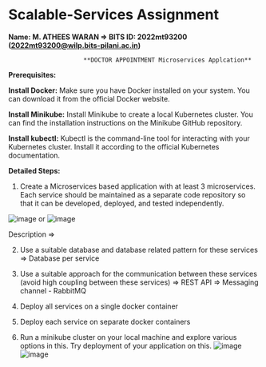 # Scalable-Services Assignment

**Name: M. ATHEES WARAN => BITS ID: 2022mt93200 (2022mt93200@wilp.bits-pilani.ac.in)**

                         **DOCTOR APPOINTMENT Microservices Applcation**
**Prerequisites:**

**Install Docker:** Make sure you have Docker installed on your system. You can download it from the official Docker website.

**Install Minikube:** Install Minikube to create a local Kubernetes cluster. You can find the installation instructions on the Minikube GitHub repository.

**Install kubectl:** Kubectl is the command-line tool for interacting with your Kubernetes cluster. Install it according to the official Kubernetes documentation.

**Detailed Steps:**

1. Create a Microservices based application with at least 3 microservices. Each service should be maintained as a separate code repository so that 
it can be developed, deployed, and tested independently.

![image](https://github.com/atheeswaran/Scalable-Services/assets/19812046/2d5ede7c-6c5f-49bc-996d-f7a1f81ab104)
or
![image](https://github.com/atheeswaran/Scalable-Services/assets/19812046/7d744fbc-0670-4f83-b280-8fede23b18a6)

Description =>

2. Use a suitable database and database related pattern for these services
   => Database per service
   
3. Use a suitable approach for the communication between these services (avoid high coupling between these services)
   => REST API
   => Messaging channel - RabbitMQ

4. Deploy all services on a single docker container
5. Deploy each service on separate docker containers


6. Run a minikube cluster on your local machine and explore various options in this. Try deployment of your application on this.
![image](https://github.com/atheeswaran/Scalable-Services/assets/19812046/f9878ff0-8110-4a81-bcfa-a4ac253405dc)
![image](https://github.com/atheeswaran/Scalable-Services/assets/19812046/b357df85-79ec-410d-8e15-d8620ed189a2)



